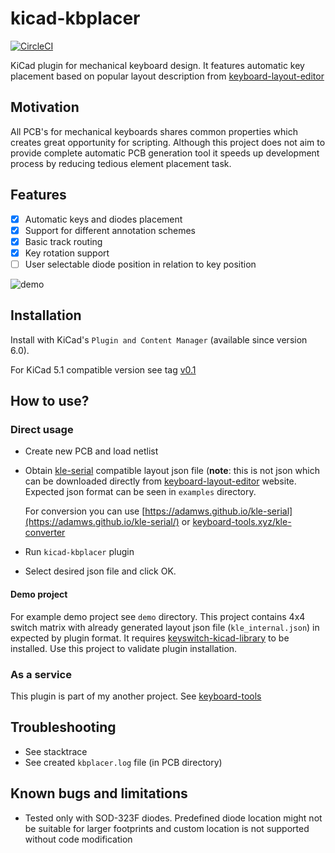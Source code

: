 # kicad-kbplacer

[![CircleCI](https://circleci.com/gh/adamws/kicad-kbplacer.svg?style=shield)](https://circleci.com/gh/adamws/kicad-kbplacer/tree/master)

KiCad plugin for mechanical keyboard design. It features automatic key placement
based on popular layout description from [keyboard-layout-editor](http://www.keyboard-layout-editor.com/)

## Motivation

All PCB's for mechanical keyboards shares common properties which creates great
opportunity for scripting. Although this project does not aim to provide
complete automatic PCB generation tool it speeds up development process
by reducing tedious element placement task.

## Features

- [x] Automatic keys and diodes placement
- [x] Support for different annotation schemes
- [x] Basic track routing
- [x] Key rotation support
- [ ] User selectable diode position in relation to key position

![demo](demo.gif)

## Installation

Install with KiCad's `Plugin and Content Manager` (available since version 6.0).

For KiCad 5.1 compatible version see tag [v0.1](https://github.com/adamws/kicad-kbplacer/tree/v0.1)

## How to use?

### Direct usage

- Create new PCB and load netlist
- Obtain [kle-serial](https://github.com/ijprest/kle-serial) compatible layout
  json file (**note**: this is not json which can be downloaded directly from [keyboard-layout-editor](http://www.keyboard-layout-editor.com/)
  website. Expected json format can be seen in `examples` directory.

  For conversion you can use [https://adamws.github.io/kle-serial](https://adamws.github.io/kle-serial/)
  or [keyboard-tools.xyz/kle-converter](http://keyboard-tools.xyz/kle-converter)
- Run `kicad-kbplacer` plugin
- Select desired json file and click OK.

#### Demo project

For example demo project see `demo` directory. This project contains 4x4 switch matrix with
already generated layout json file (`kle_internal.json`) in expected by plugin format.
It requires [keyswitch-kicad-library](https://github.com/perigoso/keyswitch-kicad-library) to be installed.
Use this project to validate plugin installation.

### As a service

This plugin is part of my another project. See [keyboard-tools](https://github.com/adamws/keyboard-tools)

## Troubleshooting

- See stacktrace
- See created `kbplacer.log` file (in PCB directory)

## Known bugs and limitations

- Tested only with SOD-323F diodes. Predefined diode location might not be
  suitable for larger footprints and custom location is not supported without
  code modification

